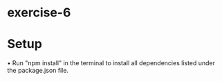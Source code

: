 # exercise-6

# Setup
• Run "npm install" in the terminal to install all dependencies listed under the package.json file.
